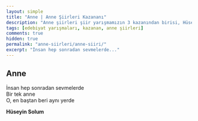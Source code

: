 ```yaml
---
layout: simple
title: "Anne | Anne Şiirleri Kazananı"
description: "Anne şiirleri şiir yarışmamızın 3 kazanından birisi, Hüseyin Solum'un Anne şiiri"
tags: [edebiyat yarışmaları, kazanan, anne şiirleri]
comments: true
hidden: true
permalink: "anne-siirleri/anne-siiri/"
excerpt: "İnsan hep sonradan sevmelerde..."
---
```


## Anne
İnsan hep sonradan sevmelerde  
Bir tek anne  
O, en baştan beri aynı yerde  

**Hüseyin Solum**
